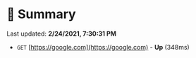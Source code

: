 # 📖 Summary
Last updated: **2/24/2021, 7:30:31 PM**

- `GET` [https://google.com](https://google.com) - **Up** (348ms)
